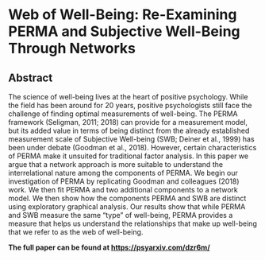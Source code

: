 # Web of Well-Being: Re-Examining PERMA and Subjective Well-Being Through Networks



## Abstract
The science of well-being lives at the heart of positive psychology. While the field has been around for 20 years, positive psychologists still face the challenge of finding optimal measurements of well-being. The PERMA framework (Seligman, 2011; 2018) can provide for a measurement model, but its added value in terms of being distinct from the already established measurement scale of Subjective Well-being (SWB; Deiner et al., 1999) has been under debate (Goodman et al., 2018). However, certain characteristics of PERMA make it unsuited for traditional factor analysis. In this paper we argue that a network approach is more suitable to understand the interrelational  nature among the components of PERMA. We begin our investigation of PERMA by replicating Goodman and colleagues (2018) work. We then fit PERMA and two additional components to a network model. We then show how the components PERMA and SWB are distinct using exploratory graphical analysis. Our results show that while PERMA and SWB measure the same “type” of well-being, PERMA provides a measure that helps us understand the relationships that make up well-being that we refer to as the web of well-being.

**The full paper can be found at https://psyarxiv.com/dzr6m/**
